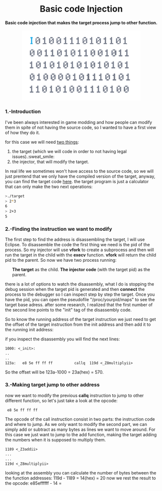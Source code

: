 <h1 align="center">Basic code Injection</h1>
<h4 align="center">Basic code injection that makes the target process jump to other function.</h4>
<p align="center"><img src="media/header.gif" alt="header" height="230"></p>

<h3>1.-Introduction</h3>
I've been always interested in game modding and how people can modify them  in spite of not having the source code, so I wanted to have a first view of how they do it.

<p>for this case we will need <a href="mainCode">two things</a>:</p>
<ol>
  <li>the target (which we will code in order to not having legal issues).:sweat_smile:</li>
  <li>the injector, that will modify the target.</li>
</ol>

<p>
  In real life we sometimes won't have access to the source code, so we will just prentend that we only have the compiled version of the target, anyway, you can find the target code <a href="targetCode">here</a>.
  the target program is just a calculator that can only make the two next operations:
</p>  
  
```bash
>./target
> 2*3
6
> 2+3
5
```

<h3>2.-Finding the instruction we want to modify</h3>
<p>
  The first step to find the address is disassembling the target, I will use Eclipse.
  To disassemble the code the first thing we need is the pid of the process. So my injector will use <b>vfork</b> to create a subprocess and then will run the target in the child with the <b>execv</b> function. <b>vfork</b> will return the child pid to the parent.
  So now we have two process running:
  </p>
  <ul>
    <le> <b>The target</b> as the child.</le>
    <le> <b>The injector code</b> (with the target pid) as the parent.</le>
  </ul>
<p>
there is a lot of options to watch the disassembly, what I do is stopping the debug session when the target pid is generated and then <b>connect</b> the process to the debugger so I can  inspect step by step the target.
Once you have the pid, you can open the pseudofile "/proc/yourpid/maps" to see the target base adress. after some research, I realized that the first number of the second line points to the "init" tag of the disassembly code.

So to know the running address of the target instruction we just need to get the offset of the target instruction from the init address and then add it to the running init address:

if you inspect the disassembly you will find the next lines:
</p>

```
1000: <_init>:
..
..
123a:	e8 5e ff ff ff       	callq  119d <_Z8multiplyii>
```
So the offset will be 123a-1000 = 23a(hex) = 570.

<h3>3.-Making target jump to other address</h3>
<p>now we want to modify the previous <b>callq</b> instruction to jump to other different function, so let's just take a look at the opcode:
  
 ```
  e8 5e ff ff ff
 ```
The opcode of the call instruction consist in two parts: the instruction code and where to jump. As we only want to modify the second part, we can simply add or subtract as many bytes as lines we want to move around.
For this case we just want to jump to the add function, making the target adding the numbers when it is supposed to multiply them.

```
1189 <_Z3addii>
...
...
119d <_Z8multiplyii>
```
looking at the assembly you can calculate the number of bytes between the the function addresses:
119d - 1189 = 14(hex) = 20
now we rest the result to the opcode:   e85effffff - 14 =
</p>
